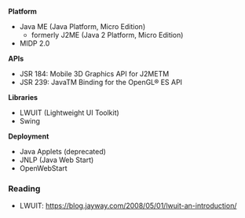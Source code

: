 **Platform**
- Java ME (Java Platform, Micro Edition)
	- formerly J2ME (Java 2 Platform, Micro Edition)
- MIDP 2.0

**APIs**
- JSR 184: Mobile 3D Graphics API for J2METM
- JSR 239: JavaTM Binding for the OpenGL® ES API

**Libraries**
- LWUIT (Lightweight UI Toolkit)
- Swing

**Deployment**
- Java Applets (deprecated)
- JNLP (Java Web Start)
- OpenWebStart

### Reading
- LWUIT: https://blog.jayway.com/2008/05/01/lwuit-an-introduction/